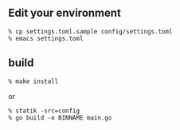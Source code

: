 ## Edit your environment

```shell
% cp settings.toml.sample config/settings.toml
% emacs settings.toml
```

## build

```shell
% make install 
```

or

```
% statik -src=config
% go build -o BINNAME main.go
```
